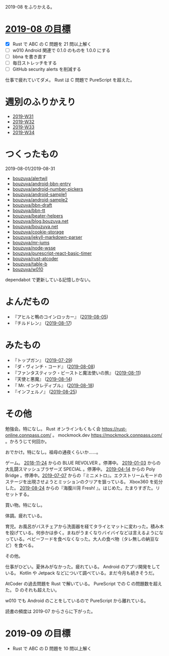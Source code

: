 2019-08 をふりかえる。

# [2019-08 の目標][2019-07-31]

- [x] Rust で ABC の C 問題を 21 問以上解く
- [ ] w010 Android 関連で 0.1.0 のものを 1.0.0 にする
- [ ] bbna を書き直す
- [ ] 毎日ストレッチをする
- [ ] GitHub security alerts を削減する

仕事で疲れていてダメ。 Rust は C 問題で PureScript を超えた。

# 週別のふりかえり

- [2019-W31][2019-08-04]
- [2019-W32][2019-08-11]
- [2019-W33][2019-08-18]
- [2019-W34][2019-08-25]

# つくったもの

2019-08-01/2019-08-31

- [bouzuya/alertwil][]
- [bouzuya/android-bbn-entry][]
- [bouzuya/android-number-pickers][]
- [bouzuya/android-sample1][]
- [bouzuya/android-sample2][]
- [bouzuya/bbn-draft][]
- [bouzuya/bbn-tt][]
- [bouzuya/beater-helpers][]
- [bouzuya/blog.bouzuya.net][]
- [bouzuya/bouzuya.net][]
- [bouzuya/cookie-storage][]
- [bouzuya/jekyll-markdown-parser][]
- [bouzuya/mr-jums][]
- [bouzuya/node-wsse][]
- [bouzuya/purescript-react-basic-timer][]
- [bouzuya/rust-atcoder][]
- [bouzuya/table-b][]
- [bouzuya/w010][]

dependabot で更新している記憶しかない。

# よんだもの

- 『アヒルと鴨のコインロッカー』 ([2019-08-05][])
- 『チルドレン』 ([2019-08-17][])

# みたもの

- 『トップガン』 ([2019-07-29][])
- 『ダ・ヴィンチ・コード』 ([2019-08-08][])
- 『ファンタスティック・ビーストと魔法使いの旅』 ([2019-08-11][])
- 『天使と悪魔』 ([2019-08-14][])
- 『 Mr. インクレディブル』 ([2019-08-18][])
- 『インフェルノ』 ([2019-08-25][])

# その他

勉強会。特になし。 Rust オンラインもくもく会 https://rust-online.connpass.com/ 。 mockmock.dev https://mockmock.connpass.com/ 。かろうじて何回か。

おでかけ。特になし。祖母の通夜くらいか……。

ゲーム。 [2018-11-24][] からの BLUE REVOLVER 。停滞中。 [2019-01-03][] からの大乱闘スマッシュブラザーズ SPECIAL 。停滞中。 [2019-04-14][] からの Poly Bridge 。停滞中。[2019-07-07][] からの『ミニメトロ』。エクストリームモードのステージを出現させようとミッションのクリアを狙っている。 Xbox360 を処分した。 [2019-08-24][] からの『海腹川背 Fresh! 』。はじめた。たまりすぎた。リセットする。

買い物。特になし。

体調。疲れている。

育児。お風呂がバスチェアから洗面器を経てタライとマットに変わった。積み木を投げている。何歩かは歩く。まねがうまくなりバイバイなどは言えるようになっている。ベビーフードを食べなくなった。大人の食べ物（タレ無しの納豆など）を食べる。

その他。

仕事がひどい。夏休みがなかった。疲れている。 Android のアプリ開発をしている。 Kotlin や Jetpack などについて調べている。まだ今月も続きそうだ。

AtCoder の過去問題を Rust で解いている。 PureScript での C の問題数を超えた。 D のそれも超えたい。

w010 でも Android のことをしているので PureScript から離れている。

読書の頻度は 2019-07 からさらに下がった。

# 2019-09 の目標

- Rust で ABC の D 問題を 10 問以上解く

[2018-11-24]: https://blog.bouzuya.net/2018/11/24/
[2019-01-03]: https://blog.bouzuya.net/2019/01/03/
[2019-04-14]: https://blog.bouzuya.net/2019/04/14/
[2019-07-07]: https://blog.bouzuya.net/2019/07/07/
[2019-07-13]: https://blog.bouzuya.net/2019/07/13/
[2019-07-20]: https://blog.bouzuya.net/2019/07/20/
[2019-07-21]: https://blog.bouzuya.net/2019/07/21/
[2019-07-29]: https://blog.bouzuya.net/2019/07/29/
[2019-07-31]: https://blog.bouzuya.net/2019/07/31/
[2019-08-04]: https://blog.bouzuya.net/2019/08/04/
[2019-08-05]: https://blog.bouzuya.net/2019/08/05/
[2019-08-08]: https://blog.bouzuya.net/2019/08/08/
[2019-08-11]: https://blog.bouzuya.net/2019/08/11/
[2019-08-14]: https://blog.bouzuya.net/2019/08/14/
[2019-08-17]: https://blog.bouzuya.net/2019/08/17/
[2019-08-18]: https://blog.bouzuya.net/2019/08/18/
[2019-08-24]: https://blog.bouzuya.net/2019/08/24/
[2019-08-25]: https://blog.bouzuya.net/2019/08/25/
[bouzuya/alertwil]: https://github.com/bouzuya/alertwil
[bouzuya/android-bbn-entry]: https://github.com/bouzuya/android-bbn-entry
[bouzuya/android-number-pickers]: https://github.com/bouzuya/android-number-pickers
[bouzuya/android-sample1]: https://github.com/bouzuya/android-sample1
[bouzuya/android-sample2]: https://github.com/bouzuya/android-sample2
[bouzuya/bbn-draft]: https://github.com/bouzuya/bbn-draft
[bouzuya/bbn-tt]: https://github.com/bouzuya/bbn-tt
[bouzuya/beater-helpers]: https://github.com/bouzuya/beater-helpers
[bouzuya/blog.bouzuya.net]: https://github.com/bouzuya/blog.bouzuya.net
[bouzuya/bouzuya.net]: https://github.com/bouzuya/bouzuya.net
[bouzuya/cookie-storage]: https://github.com/bouzuya/cookie-storage
[bouzuya/jekyll-markdown-parser]: https://github.com/bouzuya/jekyll-markdown-parser
[bouzuya/mr-jums]: https://github.com/bouzuya/mr-jums
[bouzuya/node-wsse]: https://github.com/bouzuya/node-wsse
[bouzuya/purescript-react-basic-timer]: https://github.com/bouzuya/purescript-react-basic-timer
[bouzuya/rust-atcoder]: https://github.com/bouzuya/rust-atcoder
[bouzuya/table-b]: https://github.com/bouzuya/table-b
[bouzuya/w010]: https://github.com/bouzuya/w010

